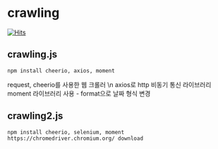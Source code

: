 # crawling

[![Hits](https://hits.seeyoufarm.com/api/count/incr/badge.svg?url=https%3A%2F%2Fgithub.com%2Fqeenon666%2Fcrawling&count_bg=%2379C83D&title_bg=%23555555&icon=&icon_color=%23E7E7E7&title=hits&edge_flat=false)](https://hits.seeyoufarm.com)

## crawling.js

```
npm install cheerio, axios, moment
```

request, cheerio를 사용한 웹 크롤러 \n
axios로 http 비동기 통신 라이브러리
moment 라이브러리 사용 - format으로 날짜 형식 변경



## crawling2.js
```
npm install cheerio, selenium, moment
https://chromedriver.chromium.org/ download
```
